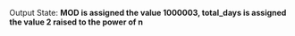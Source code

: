 Output State: **MOD is assigned the value 1000003, total_days is assigned the value 2 raised to the power of n**
